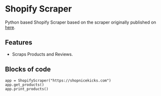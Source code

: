 # Shopify Scraper

Python based Shopify Scraper based on the scraper originally published on [here](https://www.bestproxyreviews.com/shopify-scraper/).

## Features

* Scraps Products and Reviews.

## Blocks of code

```
app = ShopifyScraper("https://shopnicekicks.com")
app.get_products()
app.print_products()
```